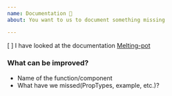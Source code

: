 ```yaml
---
name: Documentation 🐡
about: You want to us to document something missing

---
```


[ ] I have looked at the documentation [Melting-pot](melting-pot.netlify.com) 

### What can be improved?
* Name of the function/component
* What have we missed(PropTypes, example, etc.)? 
